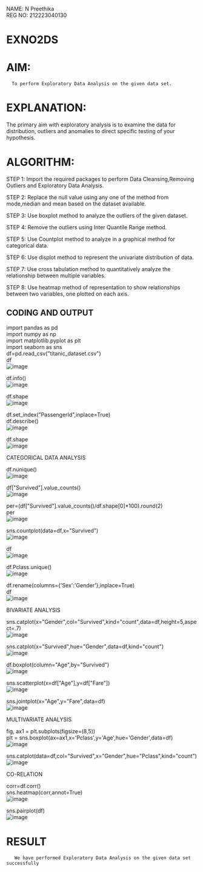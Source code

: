 NAME: N Preethika      
REG NO: 212223040130


# EXNO2DS
# AIM:
      To perform Exploratory Data Analysis on the given data set.
      
# EXPLANATION:
  The primary aim with exploratory analysis is to examine the data for distribution, outliers and anomalies to direct specific testing of your hypothesis.
  
# ALGORITHM:
STEP 1: Import the required packages to perform Data Cleansing,Removing Outliers and Exploratory Data Analysis.

STEP 2: Replace the null value using any one of the method from mode,median and mean based on the dataset available.

STEP 3: Use boxplot method to analyze the outliers of the given dataset.

STEP 4: Remove the outliers using Inter Quantile Range method.

STEP 5: Use Countplot method to analyze in a graphical method for categorical data.

STEP 6: Use displot method to represent the univariate distribution of data.

STEP 7: Use cross tabulation method to quantitatively analyze the relationship between multiple variables.

STEP 8: Use heatmap method of representation to show relationships between two variables, one plotted on each axis.

## CODING AND OUTPUT

import pandas as pd     
import numpy as np     
import matplotlib.pyplot as plt     
import seaborn as sns       
df=pd.read_csv("titanic_dataset.csv")   
df     
![image](https://github.com/user-attachments/assets/4e5902ed-1a7f-4152-b0bf-58547b6d859f)

df.info()    
![image](https://github.com/user-attachments/assets/b91ebc8e-ea21-47c8-bca5-ae6c18ae76ff)

df.shape     
![image](https://github.com/user-attachments/assets/f780cd52-9ca9-46c2-b335-6c2a0c71f48e)

df.set_index("PassengerId",inplace=True)     
df.describe()     
![image](https://github.com/user-attachments/assets/1e5a0c0a-777c-42b3-ba23-181b09dc8790)

df.shape     
![image](https://github.com/user-attachments/assets/60628c0d-1daf-4b9a-895c-3399caf413f1)

CATEGORICAL DATA ANALYSIS     

df.nunique()     
![image](https://github.com/user-attachments/assets/043f595d-99e5-4326-bde6-b166c21df129)

df["Survived"].value_counts()     
![image](https://github.com/user-attachments/assets/b24894f7-be94-42a3-8435-5cd834436f7a)

 per=(df["Survived"].value_counts()/df.shape[0]*100).round(2)    
 per       
![image](https://github.com/user-attachments/assets/5c085b9f-accc-409e-baeb-a482bb63afbe)

 sns.countplot(data=df,x="Survived")     
 ![image](https://github.com/user-attachments/assets/d8947426-a581-441e-b9de-b76c2c39e4f8)

df      
![image](https://github.com/user-attachments/assets/f429896b-0c6c-45bd-ace8-d8c09aa4b19c)

df.Pclass.unique()     
![image](https://github.com/user-attachments/assets/20e526cc-2a5f-403a-bb92-64057e058425)

df.rename(columns={'Sex':'Gender'},inplace=True)     
 df      
![image](https://github.com/user-attachments/assets/589b0f46-4153-4357-a883-8d6884c95fe4)

BIVARIATE ANALYSIS         

sns.catplot(x="Gender",col="Survived",kind="count",data=df,height=5,aspect=.7)     
![image](https://github.com/user-attachments/assets/d15d5751-0b4e-439d-ab00-99bca2bc383e)

sns.catplot(x="Survived",hue="Gender",data=df,kind="count")      
![image](https://github.com/user-attachments/assets/9d661147-bf09-461d-88f6-91909bc8aafe)

 df.boxplot(column="Age",by="Survived")      
![image](https://github.com/user-attachments/assets/af7fbe33-a3b8-4b8e-b99c-0c1da1d3fe71)

 sns.scatterplot(x=df["Age"],y=df["Fare"])      
![image](https://github.com/user-attachments/assets/e8122354-b7bc-471d-9db8-b144221ceeb0)

 sns.jointplot(x="Age",y="Fare",data=df)      
![image](https://github.com/user-attachments/assets/addb1864-2c00-41b2-b9fd-d03f576c11c5)

MULTIVARIATE ANALYSIS      

 fig, ax1 = plt.subplots(figsize=(8,5))       
 plt = sns.boxplot(ax=ax1,x='Pclass',y='Age',hue='Gender',data=df)       
![image](https://github.com/user-attachments/assets/3eec1d4e-90c2-4f5a-8fdd-42f2e5fa0e1b)

 sns.catplot(data=df,col="Survived",x="Gender",hue="Pclass",kind="count")       
![image](https://github.com/user-attachments/assets/65b6c4a6-f6b3-4a48-b20c-78180d59a6b9)

CO-RELATION     

 corr=df.corr()       
 sns.heatmap(corr,annot=True)      
![image](https://github.com/user-attachments/assets/6659ad9a-9cee-4e62-bdc9-cbb564b22dc9)

sns.pairplot(df)      
![image](https://github.com/user-attachments/assets/7d9e6a78-cb25-4461-832f-f6b9e6e02cd0)




# RESULT
       We have performed Exploratory Data Analysis on the given data set successfully
